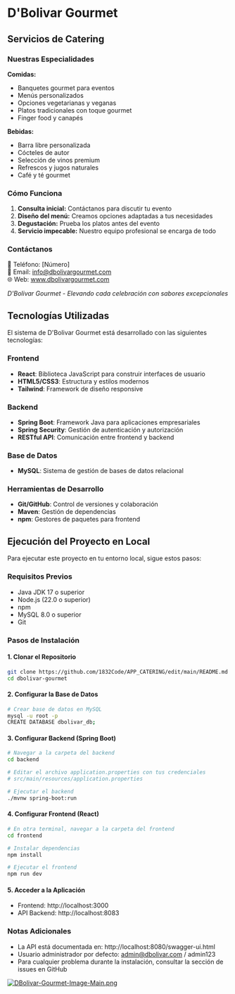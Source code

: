 # D'Bolivar Gourmet

## Servicios de Catering

### Nuestras Especialidades

**Comidas:**
- Banquetes gourmet para eventos
- Menús personalizados
- Opciones vegetarianas y veganas
- Platos tradicionales con toque gourmet
- Finger food y canapés

**Bebidas:**
- Barra libre personalizada
- Cócteles de autor
- Selección de vinos premium
- Refrescos y jugos naturales
- Café y té gourmet

### Cómo Funciona

1. **Consulta inicial:** Contáctanos para discutir tu evento
2. **Diseño del menú:** Creamos opciones adaptadas a tus necesidades
3. **Degustación:** Prueba los platos antes del evento
4. **Servicio impecable:** Nuestro equipo profesional se encarga de todo

### Contáctanos

📱 Teléfono: [Número]  
📧 Email: info@dbolivargourmet.com  
🌐 Web: www.dbolivargourmet.com

*D'Bolivar Gourmet - Elevando cada celebración con sabores excepcionales*

## Tecnologías Utilizadas

El sistema de D'Bolivar Gourmet está desarrollado con las siguientes tecnologías:

### Frontend
- **React**: Biblioteca JavaScript para construir interfaces de usuario
- **HTML5/CSS3**: Estructura y estilos modernos
- **Tailwind**: Framework de diseño responsive

### Backend
- **Spring Boot**: Framework Java para aplicaciones empresariales
- **Spring Security**: Gestión de autenticación y autorización
- **RESTful API**: Comunicación entre frontend y backend

### Base de Datos
- **MySQL**: Sistema de gestión de bases de datos relacional

### Herramientas de Desarrollo
- **Git/GitHub**: Control de versiones y colaboración
- **Maven**: Gestión de dependencias
- **npm**: Gestores de paquetes para frontend

## Ejecución del Proyecto en Local

Para ejecutar este proyecto en tu entorno local, sigue estos pasos:

### Requisitos Previos
- Java JDK 17 o superior
- Node.js (22.0 o superior)
- npm
- MySQL 8.0 o superior
- Git

### Pasos de Instalación

#### 1. Clonar el Repositorio
```bash
git clone https://github.com/1832Code/APP_CATERING/edit/main/README.md
cd dbolivar-gourmet
```

#### 2. Configurar la Base de Datos
```bash
# Crear base de datos en MySQL
mysql -u root -p
CREATE DATABASE dbolivar_db;
```

#### 3. Configurar Backend (Spring Boot)
```bash
# Navegar a la carpeta del backend
cd backend

# Editar el archivo application.properties con tus credenciales
# src/main/resources/application.properties

# Ejecutar el backend
./mvnw spring-boot:run
```

#### 4. Configurar Frontend (React)
```bash
# En otra terminal, navegar a la carpeta del frontend
cd frontend

# Instalar dependencias
npm install

# Ejecutar el frontend
npm run dev
```

#### 5. Acceder a la Aplicación
- Frontend: http://localhost:3000
- API Backend: http://localhost:8083

### Notas Adicionales
- La API está documentada en: http://localhost:8080/swagger-ui.html
- Usuario administrador por defecto: admin@dbolivar.com / admin123
- Para cualquier problema durante la instalación, consultar la sección de issues en GitHub

[![DBolivar-Gourmet-Image-Main.png](https://i.postimg.cc/1tB8zB21/DBolivar-Gourmet-Image-Main.png)](https://postimg.cc/tZ1qS39B)